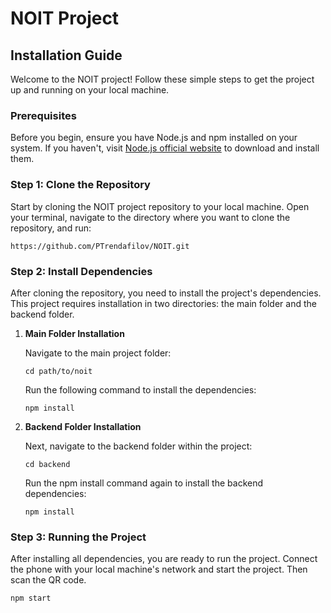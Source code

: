 
# NOIT Project

## Installation Guide

Welcome to the NOIT project! Follow these simple steps to get the project up and running on your local machine.

### Prerequisites

Before you begin, ensure you have Node.js and npm installed on your system. If you haven't, visit [Node.js official website](https://nodejs.org/) to download and install them.

### Step 1: Clone the Repository

Start by cloning the NOIT project repository to your local machine. Open your terminal, navigate to the directory where you want to clone the repository, and run:

```
https://github.com/PTrendafilov/NOIT.git
```


### Step 2: Install Dependencies

After cloning the repository, you need to install the project's dependencies. This project requires installation in two directories: the main folder and the backend folder.

1. **Main Folder Installation**

   Navigate to the main project folder:

   ```
   cd path/to/noit
   ```

   Run the following command to install the dependencies:

   ```
   npm install
   ```

2. **Backend Folder Installation**

   Next, navigate to the backend folder within the project:

   ```
   cd backend
   ```

   Run the npm install command again to install the backend dependencies:

   ```
   npm install
   ```

### Step 3: Running the Project

After installing all dependencies, you are ready to run the project. Connect the phone with your local machine's network and start the project. Then scan the QR code.

   ```
   npm start
   ```
